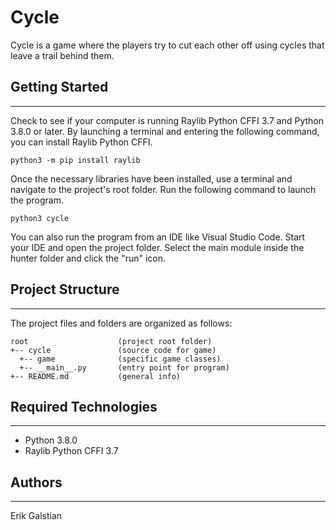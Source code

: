# Cycle
Cycle is a game where the players try to cut each other off using cycles that leave a trail behind them.

## Getting Started
---
Check to see if your computer is running Raylib Python CFFI 3.7 and Python 3.8.0 or later. By launching a terminal and entering the following command, you can install Raylib Python CFFI.
```
python3 -m pip install raylib
```
Once the necessary libraries have been installed, use a terminal and navigate to the project's root folder. Run the following command to launch the program. 

```
python3 cycle
```
You can also run the program from an IDE like Visual Studio Code. Start your IDE and open the 
project folder. Select the main module inside the hunter folder and click the "run" icon.

## Project Structure
---
The project files and folders are organized as follows:
```
root                    (project root folder)
+-- cycle               (source code for game)
  +-- game              (specific game classes)
  +-- __main__.py       (entry point for program)
+-- README.md           (general info)
```

## Required Technologies
---
* Python 3.8.0
* Raylib Python CFFI 3.7

## Authors
---
Erik Galstian